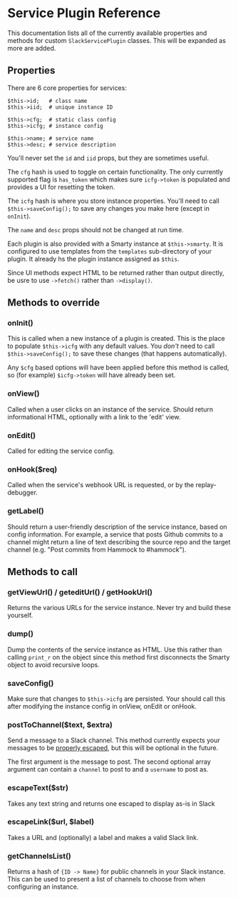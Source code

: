 # Service Plugin Reference

This documentation lists all of the currently available properties and methods
for custom `SlackServicePlugin` classes. This will be expanded as more are added.


## Properties

There are 6 core properties for services:

	$this->id;   # class name
	$this->iid;  # unique instance ID 

	$this->cfg;  # static class config
	$this->icfg; # instance config

	$this->name; # service name
	$this->desc; # service description

You'll never set the `id` and `iid` props, but they are sometimes useful.

The `cfg` hash is used to toggle on certain functionality. The only currently
supported flag is `has_token` which makes sure `icfg->token` is populated and
provides a UI for resetting the token.

The `icfg` hash is where you store instance properties. You'll need to call
`$this->saveConfig();` to save any changes you make here (except in `onInit`).

The `name` and `desc` props should not be changed at run time.

Each plugin is also provided with a Smarty instance at `$this->smarty`. It is 
configured to use templates from the `templates` sub-directory of your plugin.
It already hs the plugin instance assigned as `$this`.

Since UI methods expect HTML to be returned rather than output directly, be
usre to use `->fetch()` rather than `->display()`.


## Methods to override

### onInit()

This is called when a new instance of a plugin is created. This is the place to
populate `$this->icfg` with any default values. You _don't_ need to call
`$this->saveConfig();` to save these changes (that happens automatically).

Any `$cfg` based options will have been applied before this method is called,
so (for example) `$icfg->token` will have already been set.

### onView()

Called when a user clicks on an instance of the service. Should return informational
HTML, optionally with a link to the 'edit' view.

### onEdit()

Called for editing the service config.

### onHook($req)

Called when the service's webhook URL is requested, or by the replay-debugger.

### getLabel()

Should return a user-friendly description of the service instance, based on config 
information. For example, a service that posts Github commits to a channel might 
return a line of text describing the source repo and the target channel (e.g. "Post 
commits from Hammock to #hammock").


## Methods to call

### getViewUrl() / geteditUrl() / getHookUrl()

Returns the various URLs for the service instance. Never try and build these yourself.

### dump()

Dump the contents of the service instance as HTML. Use this rather than calling `print_r`
on the object since this method first disconnects the Smarty object to avoid recursive 
loops.

### saveConfig()

Make sure that changes to `$this->icfg` are persisted. Your should call this after 
modifying the instance config in onView, onEdit or onHook.

### postToChannel($text, $extra)

Send a message to a Slack channel. This method currently expects your messages to be 
[properly escaped](https://api.slack.com/docs/formatting), but this will be optional
in the future.

The first argument is the message to post. The second optional array argument can 
contain a `channel` to post to and a `username` to post as.

### escapeText($str)

Takes any text string and returns one escaped to display as-is in Slack

### escapeLink($url, $label)

Takes a URL and (optionally) a label and makes a valid Slack link.

### getChannelsList()

Returns a hash of `{ID -> Name}` for public channels in your Slack instance. This can
be used to present a list of channels to choose from when configuring an instance.

